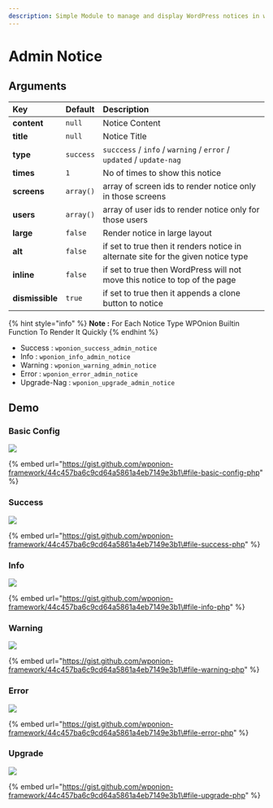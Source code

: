 ```yaml
---
description: Simple Module to manage and display WordPress notices in wp-admin pages
---
```


# Admin Notice

## Arguments

| Key | Default | Description |
| :--- | :--- | :--- |
| **content** | `null` | Notice Content |
| **title** | `null` | Notice Title |
| **type** | `success` | `succcess` / `info` / `warning` / `error` / `updated` / `update-nag` |
| **times** | `1` | No of times to show this notice |
| **screens** | `array()` | array of screen ids to render notice only in those screens |
| **users** | `array()` | array of user ids to render notice only for those users |
| **large** | `false` | Render notice in large layout |
| **alt** | `false` | if set to true then it renders notice in alternate site for the given notice type |
| **inline** | `false` | if set to true then WordPress will not move this notice to top of the page |
| **dismissible** | `true` | if set to true then it appends a clone button to notice |

{% hint style="info" %}
**Note :**  For Each Notice Type WPOnion Builtin Function To Render It Quickly
{% endhint %}

* Success : `wponion_success_admin_notice`
* Info : `wponion_info_admin_notice`
* Warning : `wponion_warning_admin_notice`
* Error : `wponion_error_admin_notice`
* Upgrade-Nag : `wponion_upgrade_admin_notice`

## Demo

### Basic Config

![](https://vsp.ams3.cdn.digitaloceanspaces.com/sshots/i/2019/Jan/17/1547710698-169.jpg)

{% embed url="https://gist.github.com/wponion-framework/44c457ba6c9cd64a5861a4eb7149e3b1\#file-basic-config-php" %}

### Success

![](https://vsp.ams3.cdn.digitaloceanspaces.com/sshots/i/2019/Jan/17/1547709941-18.jpg)

{% embed url="https://gist.github.com/wponion-framework/44c457ba6c9cd64a5861a4eb7149e3b1\#file-success-php" %}

### Info

![](https://vsp.ams3.cdn.digitaloceanspaces.com/sshots/i/2019/Jan/17/1547710026-128.jpg)

{% embed url="https://gist.github.com/wponion-framework/44c457ba6c9cd64a5861a4eb7149e3b1\#file-info-php" %}

### Warning

![](https://vsp.ams3.cdn.digitaloceanspaces.com/sshots/i/2019/Jan/17/1547710117-18.jpg)

{% embed url="https://gist.github.com/wponion-framework/44c457ba6c9cd64a5861a4eb7149e3b1\#file-warning-php" %}

### Error

![](https://vsp.ams3.cdn.digitaloceanspaces.com/sshots/i/2019/Jan/17/1547710171-197.jpg)

{% embed url="https://gist.github.com/wponion-framework/44c457ba6c9cd64a5861a4eb7149e3b1\#file-error-php" %}

### Upgrade

![](https://vsp.ams3.cdn.digitaloceanspaces.com/sshots/i/2019/Jan/17/1547710292-131.jpg)

{% embed url="https://gist.github.com/wponion-framework/44c457ba6c9cd64a5861a4eb7149e3b1\#file-upgrade-php" %}



